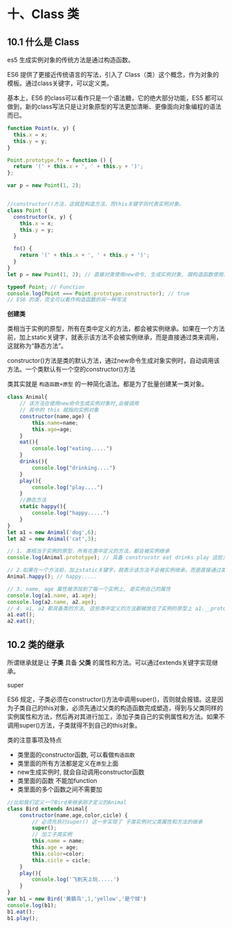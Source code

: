 # 十、Class 类

## 10.1 什么是 Class

es5 生成实例对象的传统方法是通过构造函数。

ES6 提供了更接近传统语言的写法，引入了 Class（类）这个概念，作为对象的模板。通过class关键字，可以定义类。

基本上，ES6 的class可以看作只是一个语法糖，它的绝大部分功能，ES5 都可以做到，新的class写法只是让对象原型的写法更加清晰、更像面向对象编程的语法而已。

```js
function Point(x, y) {
  this.x = x;
  this.y = y;
}

Point.prototype.fn = function () {
  return '(' + this.x + ', ' + this.y + ')';
};

var p = new Point(1, 2);


//constructor()方法，这就是构造方法，而this关键字则代表实例对象。
class Point {
  constructor(x, y) {
    this.x = x;
    this.y = y;
  }

  fn() {
    return '(' + this.x + ', ' + this.y + ')';
  }
}
let p = new Point(1, 2); // 直接对类使用new命令, 生成实例对象, 跟构造函数使用方式一样

typeof Point; // Function
console.log(Point === Point.prototype.constructor); // true 
// ES6 的类，完全可以看作构造函数的另一种写法
```

**创建类**

类相当于实例的原型，所有在类中定义的方法，都会被实例继承。如果在一个方法前，加上static关键字，就表示该方法不会被实例继承，而是直接通过类来调用，这就称为“静态方法”。

constructor()方法是类的默认方法，通过new命令生成对象实例时，自动调用该方法。一个类默认有一个空的constructor()方法

类其实就是 `构造函数+原型` 的一种简化语法。都是为了批量创建某一类对象。

```js
class Animal{
    // 该方法在使用new命令生成实例对象时,会被调用
    // 其中的 this 就指向实例对象
    constructor(name,age) {
        this.name=name;
        this.age=age;
    }
    eat(){
        console.log("eating.....")
    }
    drinks(){
        console.log("drinking....")
    }
    play(){
        console.log("play....")
    }
    //静态方法
    static happy(){
        console.log("happy.....")
    }
}
let a1 = new Animal('dog',6);
let a2 = new Animal('cat',3);

// 1. 类相当于实例的原型，所有在类中定义的方法，都会被实例继承
console.log(Animal.prototype); // 具备 construcotr eat drinks play 这些方法,但不具备 happy方法

// 2.如果在一个方法前，加上static关键字，就表示该方法不会被实例继承，而是直接通过类来调用，这就称为“静态方法”
Animal.happy(); // happy.....

// 3. name, age 属性被添加到了每一个实例上, 是实例自己的属性
console.log(a1.name, a1.age);
console.log(a2.name, a2.age);
// 4. a1, a2 都具备类的方法, 这些类中定义的方法都被放在了实例的原型上 a1.__proto__ == Animal.prototype
a1.eat();
a2.eat();
```

## 10.2 类的继承

所谓继承就是让 **子类** 具备 **父类** 的属性和方法。可以通过extends关键字实现继承。

super

ES6 规定，子类必须在constructor()方法中调用super()，否则就会报错。这是因为子类自己的this对象，必须先通过父类的构造函数完成塑造，得到与父类同样的实例属性和方法，然后再对其进行加工，添加子类自己的实例属性和方法。如果不调用super()方法，子类就得不到自己的this对象。

类的注意事项及特点

- 类里面的constructor函数, 可以看做`构造函数`
- 类里面的所有方法都是定义在`原型`上面
- new生成实例时, 就会自动调用constructor函数
- 类里面的函数 不能加function
- 类里面的多个函数之间不需要加

```js
//比如我们定义一个Bird来继承刚才定义的Animal
class Bird extends Animal{
    constructor(name,age,color,cicle) {
        // 必须先执行super() 这一步实现了 子类实例对父类属性和方法的继承
        super();
        // 加工子类实例
        this.name = name;
        this.age = age;
        this.color=color;
        this.cicle = cicle;
    }
    play(){
        console.log('飞到天上玩.....')
    }
}
var b1 = new Bird('黄鹂鸟',1,'yellow','是个球')
console.log(b1);
b1.eat();
b1.play();
```
